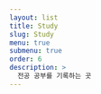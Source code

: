 ```yaml
---
layout: list
title: Study
slug: Study
menu: true
submenu: true
order: 6
description: >
  전공 공부를 기록하는 곳
---
```

